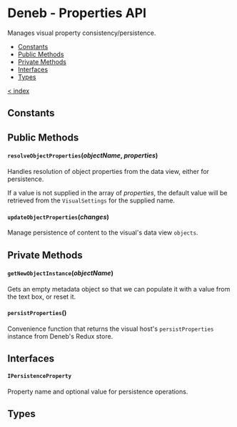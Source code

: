 # Deneb - Properties API

Manages visual property consistency/persistence.

-   [Constants](#constants)
-   [Public Methods](#public-methods)
-   [Private Methods](#private-methods)
-   [Interfaces](#interfaces)
-   [Types](#types)

[< index](../README.md)

## Constants

## Public Methods

#### `resolveObjectProperties`(_objectName_, _properties_)

Handles resolution of object properties from the data view, either for persistence.

If a value is not supplied in the array of _properties_, the default value will be retrieved from the `VisualSettings` for the supplied name.

#### `updateObjectProperties`(_changes_)

Manage persistence of content to the visual's data view `objects`.

## Private Methods

#### `getNewObjectInstance`(_objectName_)

Gets an empty metadata object so that we can populate it with a value from the text box, or reset it.

#### `persistProperties`()

Convenience function that returns the visual host's `persistProperties` instance from Deneb's Redux store.

## Interfaces

#### `IPersistenceProperty`

Property name and optional value for persistence operations.

## Types

